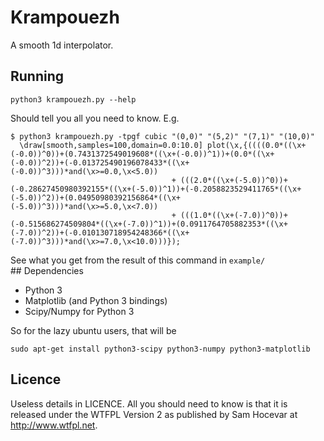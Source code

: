 Krampouezh
==========

A smooth 1d interpolator.

## Running

    python3 krampouezh.py --help

Should tell you all you need to know. E.g.

    $ python3 krampouezh.py -tpgf cubic "(0,0)" "(5,2)" "(7,1)" "(10,0)"
      \draw[smooth,samples=100,domain=0.0:10.0] plot(\x,{((((0.0*((\x+(-0.0))^0))+(0.7431372549019608*((\x+(-0.0))^1))+(0.0*((\x+(-0.0))^2))+(-0.013725490196078433*((\x+(-0.0))^3)))*and(\x>=0.0,\x<5.0))
                                        + (((2.0*((\x+(-5.0))^0))+(-0.28627450980392155*((\x+(-5.0))^1))+(-0.2058823529411765*((\x+(-5.0))^2))+(0.04950980392156864*((\x+(-5.0))^3)))*and(\x>=5.0,\x<7.0))
                                        + (((1.0*((\x+(-7.0))^0))+(-0.515686274509804*((\x+(-7.0))^1))+(0.0911764705882353*((\x+(-7.0))^2))+(-0.010130718954248366*((\x+(-7.0))^3)))*and(\x>=7.0,\x<10.0)))});


See what you get from the result of this command in `example/`
## Dependencies

  - Python 3
  - Matplotlib (and Python 3 bindings)
  - Scipy/Numpy for Python 3
  
So for the lazy ubuntu users, that will be

    sudo apt-get install python3-scipy python3-numpy python3-matplotlib


## Licence

Useless details in LICENCE. All you should need to know
is that it is released under the WTFPL Version 2 as published by Sam Hocevar
at http://www.wtfpl.net.